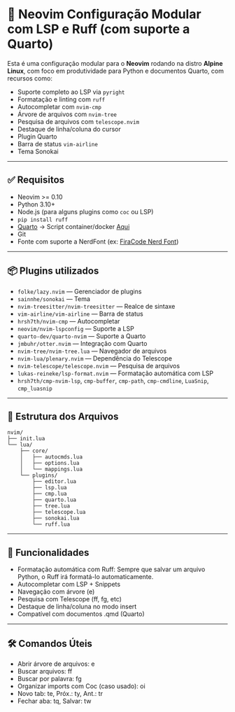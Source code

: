 # 🧠 Neovim Configuração Modular com LSP e Ruff (com suporte a Quarto)

Esta é uma configuração modular para o **Neovim** rodando na distro **Alpine Linux**, com foco em produtividade para Python e documentos Quarto, com recursos como:

- Suporte completo ao LSP via `pyright`
- Formatação e linting com `ruff`
- Autocompletar com `nvim-cmp`
- Árvore de arquivos com `nvim-tree`
- Pesquisa de arquivos com `telescope.nvim`
- Destaque de linha/coluna do cursor
- Plugin Quarto
- Barra de status `vim-airline`
- Tema Sonokai

---

## ✅ Requisitos

- Neovim >= 0.10
- Python 3.10+
- Node.js (para alguns plugins como `coc` ou LSP)
- `pip install ruff`
- [Quarto](https://quarto.org/) -> Script container/docker [Aqui]()
- Git
- Fonte com suporte a NerdFont (ex: [FiraCode Nerd Font](https://www.nerdfonts.com/))

---

## 📦 Plugins utilizados

- `folke/lazy.nvim` — Gerenciador de plugins
- `sainnhe/sonokai` — Tema
- `nvim-treesitter/nvim-treesitter` — Realce de sintaxe
- `vim-airline/vim-airline` — Barra de status
- `hrsh7th/nvim-cmp` — Autocompletar
- `neovim/nvim-lspconfig` — Suporte a LSP
- `quarto-dev/quarto-nvim` — Suporte a Quarto
- `jmbuhr/otter.nvim` — Integração com Quarto
- `nvim-tree/nvim-tree.lua` — Navegador de arquivos
- `nvim-lua/plenary.nvim` — Dependência do Telescope
- `nvim-telescope/telescope.nvim` — Pesquisa de arquivos
- `lukas-reineke/lsp-format.nvim` — Formatação automática com LSP
- `hrsh7th/cmp-nvim-lsp`, `cmp-buffer`, `cmp-path`, `cmp-cmdline`, `LuaSnip`, `cmp_luasnip`

---

## 🔧 Estrutura dos Arquivos

```text
nvim/
├── init.lua
└── lua/
    ├── core/
    │   ├── autocmds.lua
    │   ├── options.lua
    │   └── mappings.lua
    └── plugins/
        ├── editor.lua
        ├── lsp.lua
        ├── cmp.lua
        ├── quarto.lua
        ├── tree.lua
        ├── telescope.lua
        ├── sonokai.lua
        └── ruff.lua
```
---

## 🧪 Funcionalidades

- Formatação automática com Ruff: Sempre que salvar um arquivo Python, o Ruff irá formatá-lo automaticamente.
- Autocompletar com LSP + Snippets
- Navegação com árvore (<leader>e)
- Pesquisa com Telescope (<leader>ff, <leader>fg, etc)
- Destaque de linha/coluna no modo insert
- Compatível com documentos .qmd (Quarto)

---


## 🛠️ Comandos Úteis
- Abrir árvore de arquivos: <leader>e
- Buscar arquivos: <leader>ff
- Buscar por palavra: <leader>fg
- Organizar imports com Coc (caso usado): <leader>oi
- Novo tab: te, Próx.: ty, Ant.: tr
- Fechar aba: tq, Salvar: tw
